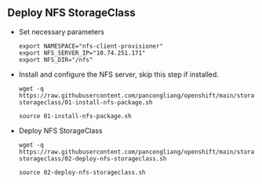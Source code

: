 ## Deploy NFS StorageClass

* Set necessary parameters
  ```
  export NAMESPACE="nfs-client-provisioner"
  export NFS_SERVER_IP="10.74.251.171"
  export NFS_DIR="/nfs"
  ```

* Install and configure the NFS server, skip this step if installed.
  ```
  wget -q https://raw.githubusercontent.com/pancongliang/openshift/main/storage/nfs-storageclass/01-install-nfs-package.sh
  
  source 01-install-nfs-package.sh
  ```

* Deploy NFS StorageClass
  ```
  wget -q https://raw.githubusercontent.com/pancongliang/openshift/main/storage/nfs-storageclass/02-deploy-nfs-storageclass.sh

  source 02-deploy-nfs-storageclass.sh
  ```
